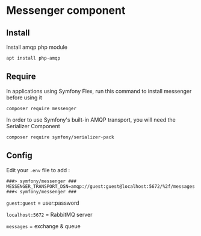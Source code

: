 # Messenger component


## Install

Install amqp php module

`apt install php-amqp`


## Require

In applications using Symfony Flex, run this command to install messenger before using it

`composer require messenger`


In order to use Symfony's built-in AMQP transport, you will need the Serializer Component

`composer require symfony/serializer-pack`


## Config

Edit your `.env` file to add :

```
###> symfony/messenger ###
MESSENGER_TRANSPORT_DSN=amqp://guest:guest@localhost:5672/%2f/messages
###< symfony/messenger ###
```

`guest:guest` = user:password

`localhost:5672` = RabbitMQ server

`messages` = exchange & queue